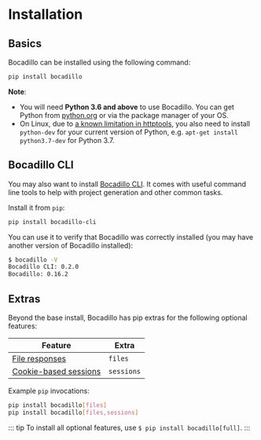 # Installation

## Basics

Bocadillo can be installed using the following command:

```bash
pip install bocadillo
```

**Note**:

- You will need **Python 3.6 and above** to use Bocadillo. You can get Python from [python.org](https://www.python.org/downloads/) or via the package manager of your OS.
- On Linux, due to [a known limitation in httptools](https://github.com/MagicStack/httptools/issues/33), you also need to install `python-dev` for your current version of Python, e.g. `apt-get install python3.7-dev` for Python 3.7.

## Bocadillo CLI

You may also want to install [Bocadillo CLI](https://github.com/bocadilloproject/bocadillo-cli). It comes with useful command line tools to help with project generation and other common tasks.

Install it from `pip`:

```bash
pip install bocadillo-cli
```

You can use it to verify that Bocadillo was correctly installed (you may have another version of Bocadillo installed):

```bash
$ bocadillo -V
Bocadillo CLI: 0.2.0
Bocadillo: 0.16.2
```

## Extras <Badge text="Advanced" type="warning"/>

Beyond the base install, Bocadillo has pip extras for the following optional features:

| Feature                 | Extra      |
| ----------------------- | ---------- |
| [File responses]        | `files`    |
| [Cookie-based sessions] | `sessions` |

[file responses]: /guide/responses.md#file-responses
[cookie-based sessions]: /guide/sessions.md

Example `pip` invocations:

```bash
pip install bocadillo[files]
pip install bocadillo[files,sessions]
```

::: tip
To install all optional features, use `$ pip install bocadillo[full]`.
:::

